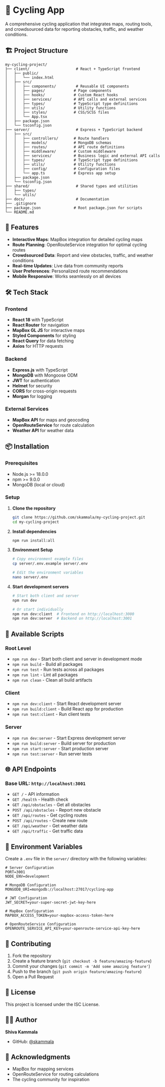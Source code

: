 # 🚴 Cycling App

A comprehensive cycling application that integrates maps, routing tools, and crowdsourced data for reporting obstacles, traffic, and weather conditions.

## 🏗️ Project Structure

```
my-cycling-project/
├── client/                     # React + TypeScript frontend
│   ├── public/
│   │   └── index.html
│   ├── src/
│   │   ├── components/         # Reusable UI components
│   │   ├── pages/             # Page components
│   │   ├── hooks/             # Custom React hooks
│   │   ├── services/          # API calls and external services
│   │   ├── types/             # TypeScript type definitions
│   │   ├── utils/             # Utility functions
│   │   ├── styles/            # CSS/SCSS files
│   │   └── App.tsx
│   ├── package.json
│   └── tsconfig.json
├── server/                     # Express + TypeScript backend
│   ├── src/
│   │   ├── controllers/       # Route handlers
│   │   ├── models/            # MongoDB schemas
│   │   ├── routes/            # API route definitions
│   │   ├── middleware/        # Custom middleware
│   │   ├── services/          # Business logic and external API calls
│   │   ├── types/             # TypeScript type definitions
│   │   ├── utils/             # Utility functions
│   │   ├── config/            # Configuration files
│   │   └── app.ts             # Express app setup
│   ├── package.json
│   └── tsconfig.json
├── shared/                     # Shared types and utilities
│   ├── types/
│   └── utils/
├── docs/                       # Documentation
├── .gitignore
├── package.json               # Root package.json for scripts
└── README.md
```

## 🚀 Features

- **Interactive Maps**: MapBox integration for detailed cycling maps
- **Route Planning**: OpenRouteService integration for optimal cycling routes
- **Crowdsourced Data**: Report and view obstacles, traffic, and weather conditions
- **Real-time Updates**: Live data from community reports
- **User Preferences**: Personalized route recommendations
- **Mobile Responsive**: Works seamlessly on all devices

## 🛠️ Tech Stack

### Frontend
- **React 18** with TypeScript
- **React Router** for navigation
- **MapBox GL JS** for interactive maps
- **Styled Components** for styling
- **React Query** for data fetching
- **Axios** for HTTP requests

### Backend
- **Express.js** with TypeScript
- **MongoDB** with Mongoose ODM
- **JWT** for authentication
- **Helmet** for security
- **CORS** for cross-origin requests
- **Morgan** for logging

### External Services
- **MapBox API** for maps and geocoding
- **OpenRouteService** for route calculation
- **Weather API** for weather data

## 📦 Installation

### Prerequisites
- Node.js >= 18.0.0
- npm >= 9.0.0
- MongoDB (local or cloud)

### Setup

1. **Clone the repository**
   ```bash
   git clone https://github.com/skammala/my-cycling-project.git
   cd my-cycling-project
   ```

2. **Install dependencies**
   ```bash
   npm run install:all
   ```

3. **Environment Setup**
   ```bash
   # Copy environment example files
   cp server/.env.example server/.env
   
   # Edit the environment variables
   nano server/.env
   ```

4. **Start development servers**
   ```bash
   # Start both client and server
   npm run dev
   
   # Or start individually
   npm run dev:client  # Frontend on http://localhost:3000
   npm run dev:server  # Backend on http://localhost:3001
   ```

## 🔧 Available Scripts

### Root Level
- `npm run dev` - Start both client and server in development mode
- `npm run build` - Build all packages
- `npm run test` - Run tests across all packages
- `npm run lint` - Lint all packages
- `npm run clean` - Clean all build artifacts

### Client
- `npm run dev:client` - Start React development server
- `npm run build:client` - Build React app for production
- `npm run test:client` - Run client tests

### Server
- `npm run dev:server` - Start Express development server
- `npm run build:server` - Build server for production
- `npm run start:server` - Start production server
- `npm run test:server` - Run server tests

## 🌐 API Endpoints

### Base URL: `http://localhost:3001`

- `GET /` - API information
- `GET /health` - Health check
- `GET /api/obstacles` - Get all obstacles
- `POST /api/obstacles` - Report new obstacle
- `GET /api/routes` - Get cycling routes
- `POST /api/routes` - Create new route
- `GET /api/weather` - Get weather data
- `GET /api/traffic` - Get traffic data

## 📝 Environment Variables

Create a `.env` file in the `server/` directory with the following variables:

```env
# Server Configuration
PORT=3001
NODE_ENV=development

# MongoDB Configuration
MONGODB_URI=mongodb://localhost:27017/cycling-app

# JWT Configuration
JWT_SECRET=your-super-secret-jwt-key-here

# MapBox Configuration
MAPBOX_ACCESS_TOKEN=your-mapbox-access-token-here

# OpenRouteService Configuration
OPENROUTE_SERVICE_API_KEY=your-openroute-service-api-key-here
```

## 🤝 Contributing

1. Fork the repository
2. Create a feature branch (`git checkout -b feature/amazing-feature`)
3. Commit your changes (`git commit -m 'Add some amazing feature'`)
4. Push to the branch (`git push origin feature/amazing-feature`)
5. Open a Pull Request

## 📄 License

This project is licensed under the ISC License.

## 👨‍💻 Author

**Shiva Kammala**
- GitHub: [@skammala](https://github.com/skammala)

## 🙏 Acknowledgments

- MapBox for mapping services
- OpenRouteService for routing calculations
- The cycling community for inspiration
